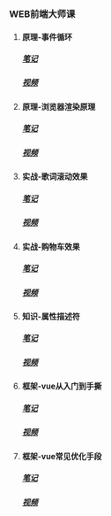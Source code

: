 ### WEB前端大师课

1. #### 原理-事件循环

    ##### [笔记](./01.%20原理-事件循环/课件.md)

    ##### [视频](https://www.youtube.com/watch?v=QaL1tvXnrn8)

2. #### 原理-浏览器渲染原理

    ##### [笔记](./02.%20原理-浏览器是如何工作的/CSS%20属性计算过程.md)

    ##### [视频](https://www.youtube.com/watch?v=nYXNPMfpu68&t=67s)

3. ####  实战-歌词滚动效果

    ##### [笔记](./03.%20实战-歌词滚动效果/课堂代码/index.html)

    ##### [视频](https://www.youtube.com/watch?v=MP2Rb5de200)

4. #### 实战-购物车效果

    ##### [笔记](./04.%20实战-购物车效果/课堂代码/index.html)

    ##### [视频](https://www.youtube.com/watch?v=MUr1ud_3vjg&t=15s)

5. #### 知识-属性描述符

    ##### [笔记](./05.%20知识-属性描述符/demo.js)

    ##### [视频](https://www.youtube.com/watch?v=QHVVjlfQ97I)

6. #### 框架-vue从入门到手撕

    ##### [笔记](./06.%20框架-vue%20从入门到手撕/demo1/index.html)

    ##### [视频](https://www.youtube.com/watch?v=ZZM9qE7hyyo)

7. #### 框架-vue常见优化手段

    ##### [笔记](./06.%20框架-vue%20从入门到手撕/demo1/index.html)

    ##### [视频](https://www.youtube.com/watch?v=ZZM9qE7hyyo)